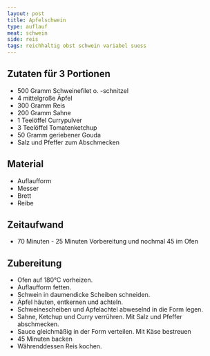 ```yaml
---
layout: post
title: Apfelschwein
type: auflauf
meat: schwein
side: reis
tags: reichhaltig obst schwein variabel suess
---
```


## Zutaten für 3 Portionen 
* 500 Gramm Schweinefilet o. -schnitzel
* 4 mittelgroße Äpfel
* 300 Gramm Reis
* 200 Gramm Sahne 
* 1 Teelöffel Currypulver
* 3 Teelöffel Tomatenketchup
* 50 Gramm geriebener Gouda
* Salz und Pfeffer zum Abschmecken

## Material
* Auflaufform  
* Messer  
* Brett  
* Reibe  
  
## Zeitaufwand
 * 70 Minuten - 25 Minuten Vorbereitung und nochmal 45 im Ofen

## Zubereitung  
* Ofen auf 180°C vorheizen.
* Auflaufform fetten.
* Schwein in daumendicke Scheiben schneiden.
* Äpfel häuten, entkernen und achteln.
* Schweinescheiben und Apfelachtel abweselnd in die Form legen.
* Sahne, Ketchup und Curry verrühren. Mit Salz und Pfeffer abschmecken.
* Sauce gleichmäßig in der Form verteilen. Mit Käse bestreuen
* 45 Minuten backen
* Währenddessen Reis kochen.
